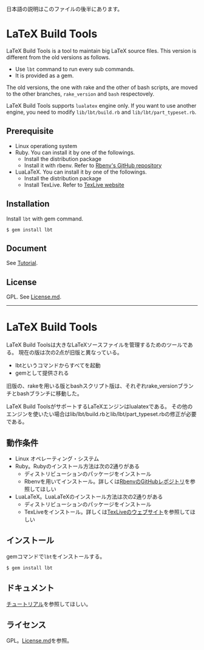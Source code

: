 日本語の説明はこのファイルの後半にあります。

# LaTeX Build Tools

LaTeX Build Tools is a tool to maintain big LaTeX source files.
This version is different from the old versions as follows.

- Use `lbt` command to run every sub commands.
- It is provided as a gem.

The old versions, the one with rake and the other of bash scripts, are moved to the other branches, `rake_version` and `bash` respectovely.

LaTeX Build Tools supports `lualatex` engine only.
If you want to use another engine, you need to modify `lib/lbt/build.rb` and `lib/lbt/part_typeset.rb`.

## Prerequisite

- Linux operationg system
- Ruby. You can install it by one of the followings.
  - Install the distribution package
  - Install it with rbenv. Refer to [Rbenv's GitHub repository](https://github.com/rbenv/rbenv)
- LuaLaTeX. You can install it by one of the followings.
  - Install the distribution package
  - Install TexLive. Refer to [TexLive website](https://tug.org/texlive/)

## Installation

Install `lbt` with gem command.

~~~
$ gem install lbt
~~~

## Document

See [Tutorial](Tutorial.md).

## License

GPL. See [License.md](License.md).

----------

# LaTeX Build Tools

LaTeX Build Toolsは大きなLaTeXソースファイルを管理するためのツールである。
現在の版は次の2点が旧版と異なっている。

- lbtというコマンドからすべてを起動
- gemとして提供される

旧版の、rakeを用いる版とbashスクリプト版は、それぞれrake\_versionブランチとbashブランチに移動した。

LaTeX Build ToolsがサポートするLaTeXエンジンはlualatexである。
その他のエンジンを使いたい場合はlib/lbt/build.rbとlib/lbt/part\_typeset.rbの修正が必要である。

## 動作条件

- Linux オペレーティング・システム
- Ruby。Rubyのインストール方法は次の2通りがある
  - ディストリビューションのパッケージをインストール
  - Rbenvを用いてインストール。詳しくは[RbenvのGitHubレポジトリ](https://github.com/rbenv/rbenv)を参照してほしい
- LuaLaTeX。LuaLaTeXのインストール方法は次の2通りがある
  - ディストリビューションのパッケージをインストール
  - TexLiveをインストール。詳しくは[TexLiveのウェブサイト](https://tug.org/texlive/)を参照してほしい

## インストール

gemコマンドで`lbt`をインストールする。

~~~
$ gem install lbt
~~~

## ドキュメント

[チュートリアル](Tutorial.ja.md)を参照してほしい。

## ライセンス

GPL。[License.md](License.md)を参照。
